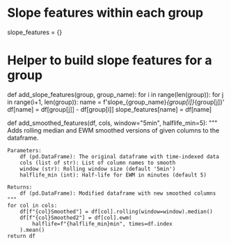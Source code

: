 # Slope features within each group
slope_features = {}

# Helper to build slope features for a group
def add_slope_features(group, group_name):
    for i in range(len(group)):
        for j in range(i+1, len(group)):
            name = f'slope_{group_name}_{group[i]}_{group[j]}'
            df[name] = df[group[j]] - df[group[i]]
            slope_features[name] = df[name]



def add_smoothed_features(df, cols, window="5min", halflife_min=5):
    """
    Adds rolling median and EWM smoothed versions of given columns to the dataframe.
    
    Parameters:
        df (pd.DataFrame): The original dataframe with time-indexed data
        cols (list of str): List of column names to smooth
        window (str): Rolling window size (default '5min')
        halflife_min (int): Half-life for EWM in minutes (default 5)
    
    Returns:
        df (pd.DataFrame): Modified dataframe with new smoothed columns
    """
    for col in cols:
        df[f"{col}Smoothed"] = df[col].rolling(window=window).median()
        df[f"{col}Smoothed2"] = df[col].ewm(
            halflife=f"{halflife_min}min", times=df.index
        ).mean()
    return df
